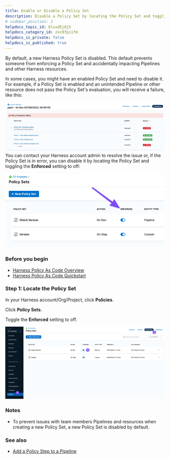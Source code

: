 ```yaml
---
title: Enable or Disable a Policy Set
description: Disable a Policy Set by locating the Policy Set and toggling the Enforced setting to off.
# sidebar_position: 2
helpdocs_topic_id: 6lxxd5j8j5
helpdocs_category_id: zoc8fpiifm
helpdocs_is_private: false
helpdocs_is_published: true
---
```


By default, a new Harness Policy Set is disabled. This default prevents someone from enforcing a Policy Set and accidentally impacting Pipelines and other Harness resources.

In some cases, you might have an enabled Policy Set and need to disable it. For example, if a Policy Set is enabled and an unintended Pipeline or other resource does not pass the Policy Set's evaluation, you will receive a failure, like this:

![](./static/disable-a-policy-set-53.png)
You can contact your Harness account admin to resolve the issue or, if the Policy Set is in error, you can disable it by locating the Policy Set and toggling the **Enforced** setting to off:

![](./static/disable-a-policy-set-54.png)
### Before you begin

* [Harness Policy As Code Overview](harness-governance-overview.md)
* [Harness Policy As Code Quickstart](harness-governance-quickstart.md)

### Step 1: Locate the Policy Set

In your Harness account/Org/Project, click **Policies**.

Click **Policy Sets**.

Toggle the **Enforced** setting to off.

![](./static/disable-a-policy-set-55.png)
### Notes

* To prevent issues with team members Pipelines and resources when creating a new Policy Set, a new Policy Set is disabled by default.

### See also

* [Add a Policy Step to a Pipeline](add-a-governance-policy-step-to-a-pipeline.md)

